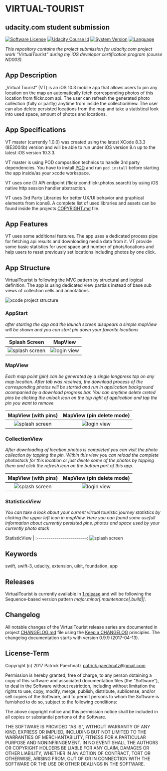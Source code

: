 # VIRTUAL-TOURIST
## udacity.com student submission

[![Software License](https://img.shields.io/badge/license-MIT-brightgreen.svg)](LICENSE)
[![Udacity Course Id](https://img.shields.io/badge/course-ND003-37C6EE.svg)](COURSE)
[![System Version](https://img.shields.io/badge/version-1.0.0-blue.svg)](VERSION)
[![Language](https://img.shields.io/badge/swift-3.0-orange.svg)](http://swift.org)

*This repository contains the project submission for udacity.com project work "VirtualTourist" during my iOS developer certification program (course ND003).*

## App Description

„Virtual Tourist“ (VT) is an iOS 10.3 mobile app that allows users to pin any location on the map an automatically fetch corresponding photos of this location from flickr.com api. The user can refresh the generated photo collection (fully or partly) anytime from inside the collectionView. The user can also delete persisted locations from the map and take a statistical look into used space, amount of photos and locations.

## App Specifications

VT master (currently 1.0.0) was created using the latest XCode 8.3.3 (8E3004b) version and will be able to run under iOS version 9.n up to the latest iOS version 10.3.3. 

VT master is using POD composition technics to handle 3rd party dependencies. You have to install [POD](https://guides.cocoapods.org/using/getting-started.html) and run ```pod install``` before starting the app inside/as your xcode workspace.

VT uses one (1) APi endpoint (flickr.com:flickr.photos.search) by using iOS native http session handler abstraction.

VT uses 3rd Party Libraries for better UX/UI behavior and graphical elements from icons8. A complete list of used libraries and assets can be found inside the projects [COPYRIGHT.md](COPYRIGHT.md) file.

## App Features

VT uses some additional features. The app uses a dedicated process pipe for fetching api results and downloading media data from it. VT provide some basic statistics for used space and number of phots/locations and help users to reset previously set locations including photos by one click.

## App Structure

VirtualTourist is following the MVC pattern by structural and logical definition. The app is using dedicated view partials instead of base sub views of collection cells and annotations.

![xcode project structure](github/media/vt_app_structure_v1.png) 

### AppStart
*after starting the app and the launch screen disapears a simple mapView will be shown and you can start pin down your favorite locations*

Splash Screen | MapView
:-------------------------:|:-------------------------:
![splash screen](github/media/vt_splash_v1.png)  |  ![login view](github/media/vt_map_view_empty_v1.png)

### MapView
*Each map point (pin) can be generated by a single longpress tap on any map location. After tab was received, the download process of the corresponding photos will be started and run in application background acompanied by a download progress bar. You can anytime delete creted pins be clicking the unlock icon on the top right of application and tap the pin you want to remove*

MapView (with pins) | MapView (pin delete mode)
:-------------------------:|:-------------------------:
![splash screen](github/media/vt_map_view_pins_upload_v1.png)  |  ![login view](github/media/vt_map_view_delete_pins_v1.png)

### CollectionView
*After downloading of location photos is completed you can visit the photo collection by tapping the pin. Within this view you can reload the complete photostack for this location or just delete some of the photos by tapping them and click the refresh icon on the buttom part of this app.*

MapView (with pins) | MapView (pin delete mode)
:-------------------------:|:-------------------------:
![splash screen](github/media/vt_collection_view_v1.png)  |  ![login view](github/media/vt_collection_view_delete_v1.png)

### StatisticsView
*You can take a look about your current virtual touristic journey statistics by clicking the upper left icon in mapView. Here you can found some usefull information about currently persisted pins, photos and space used by your currently photo stack*

StatisticView |
:-------------------------:
![splash screen](github/media/vt_app_statistics_v1.png) 

## Keywords
swift, swift-3, udacity, extension, uikit, foundation, app

## Releases

VirtualTourist is currently available in [1 release](https://github.com/paterik/udacity-ios-virtual-tourist/releases) and will be following the Sequence-based version pattern _major.minor[.maintenance[.build]]_.

## Changelog

All notable changes of the VirtualTourist release series are documented in project [CHANGELOG.md](CHANGELOG.md) file using the [Keep a CHANGELOG](http://keepachangelog.com/) principles. The changelog documentation starts with version 0.9.9 (2017-04-13).

## License-Term

Copyright (c) 2017 Patrick Paechnatz <patrick.paechnatz@gmail.com>
                                                                           
Permission is hereby granted,  free of charge,  to any  person obtaining a copy of this software and associated documentation files (the "Software"), to deal in the Software without restriction,  including without limitation the rights to use,  copy, modify, merge, publish,  distribute, sublicense, and/or sell copies  of the  Software,  and to permit  persons to whom  the Software is furnished to do so, subject to the following conditions:       
                                                                           
The above copyright notice and this permission notice shall be included in all copies or substantial portions of the Software.
                                                                           
THE SOFTWARE IS PROVIDED "AS IS", WITHOUT WARRANTY OF ANY KIND, EXPRESS OR IMPLIED, INCLUDING  BUT NOT  LIMITED TO THE WARRANTIES OF MERCHANTABILITY, FITNESS FOR A PARTICULAR  PURPOSE AND  NONINFRINGEMENT.  IN NO EVENT SHALL THE AUTHORS OR COPYRIGHT HOLDERS BE LIABLE FOR ANY CLAIM, DAMAGES OR OTHER LIABILITY,  WHETHER IN AN ACTION OF CONTRACT,  TORT OR OTHERWISE,  ARISING FROM,  OUT OF  OR IN CONNECTION  WITH THE  SOFTWARE  OR THE  USE OR  OTHER DEALINGS IN THE SOFTWARE.
